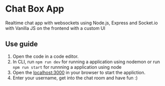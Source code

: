 # Chat Box App
Realtime chat app with websockets using Node.js, Express and Socket.io with Vanilla JS on the frontend with a custom UI

## Use guide
1. Open the code in a code editor.
2. In CLI, run `npm run dev` for running a application using nodemon or run `npm run start` for runnning a application using node
3. Open the [localhost:3000](http://localhost:3000/index.html) in your browser to start the appliction.
4. Enter your username, get into the chat room and have fun :)